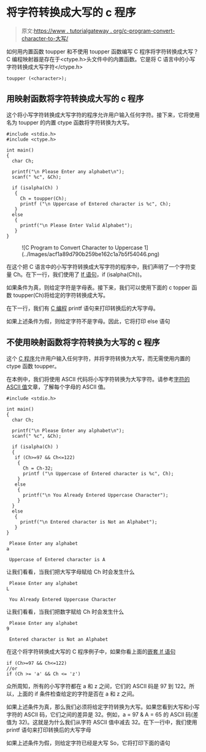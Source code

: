 # 将字符转换成大写的 c 程序

> 原文:[https://www . tutorialgateway . org/c-program-convert-character-to-大写/](https://www.tutorialgateway.org/c-program-to-convert-character-to-uppercase/)

如何用内置函数 toupper 和不使用 toupper 函数编写 C 程序将字符转换成大写？C 编程映射器是存在于<ctype.h>头文件中的内置函数。它是将 C 语言中的小写字符转换成大写字符</ctype.h>

```
toupper (<character>);
```

## 用映射函数将字符转换成大写的 c 程序

这个将小写字符转换成大写字符的程序允许用户输入任何字符。接下来，它将使用名为 toupper 的内置 ctype 函数将字符转换为大写。

```
#include <stdio.h> 
#include <ctype.h>

int main()
{
  char Ch;

  printf("\n Please Enter any alphabet\n");
  scanf(" %c", &Ch);

  if (isalpha(Ch) )
   {  
     Ch = toupper(Ch); 
     printf ("\n Uppercase of Entered character is %c", Ch);
   }
  else
   {
     printf("\n Please Enter Valid Alphabet");
   }  
}
```

<figure class="wp-block-image">![C Program to Convert Character to Uppercase 1](../Images/acf1a89d790b259be162c1a7b5f54046.png)</figure>

在这个把 C 语言中的小写字符转换成大写字符的程序中，我们声明了一个字符变量 Ch。在下一行，我们使用了 [If 语句](https://www.tutorialgateway.org/if-statement-in-c/)，if (isalpha(Ch))。

如果条件为真，则给定字符是字母表。接下来，我们可以使用下面的 c topper 函数 toupper(Ch)将给定的字符转换成大写。

在下一行，我们有 [C 编程](https://www.tutorialgateway.org/c-programming/) printf 语句来打印转换后的大写字母。

如果上述条件为假，则给定字符不是字母。因此，它将打印 else 语句

## 不使用映射函数将字符转换为大写的 c 程序

这个 [C 程序](https://www.tutorialgateway.org/c-programming-examples/)允许用户输入任何字符，并将字符转换为大写，而无需使用内置的 ctype 函数 toupper。

在本例中，我们将使用 ASCII 代码将小写字符转换为大写字符。请参考[字符的 ASCII 值](https://www.tutorialgateway.org/c-program-to-find-ascii-value-of-a-character/)文章，了解每个字母的 ASCII 值。

```
#include <stdio.h> 

int main()
{
  char Ch;

  printf("\n Please Enter any alphabet\n");
  scanf(" %c", &Ch);

  if (isalpha(Ch) )
  {
   if (Ch>=97 && Ch<=122)
    {  
      Ch = Ch-32; 
      printf ("\n Uppercase of Entered character is %c", Ch);
    }
   else
    {
      printf("\n You Already Entered Uppercase Character");
    }  
  }
  else
   {
     printf("\n Entered character is Not an Alphabet");
   }  
}
```

```
 Please Enter any alphabet
a

 Uppercase of Entered character is A
```

让我们看看，当我们把大写字母赋给 Ch 时会发生什么

```
 Please Enter any alphabet
L

 You Already Entered Uppercase Character
```

让我们看看，当我们把数字赋给 Ch 时会发生什么

```
 Please Enter any alphabet
9

 Entered character is Not an Alphabet
```

在这个将字符转换成大写的 C 程序例子中，如果你看上面的[嵌套 If 语句](https://www.tutorialgateway.org/nested-if-in-c/)

```
if (Ch>=97 && Ch<=122)
//or
if (Ch >= 'a' && Ch <= 'z')
```

众所周知，所有的小写字符都在 a 和 z 之间，它们的 ASCII 码是 97 到 122。所以，上面的 if 条件检查给定的字符是否在 a 和 z 之间。

如果上述条件为真，那么我们必须将给定字符转换为大写。如果您看到大写和小写字符的 ASCII 码，它们之间的差异是 32。例如，a = 97 & A = 65 的 ASCII 码(差值为 32)。这就是为什么我们从字符 ASCII 值中减去 32。在下一行中，我们使用 printf 语句来打印转换后的大写字母

如果上述条件为假，则给定字符已经是大写 So，它将打印下面的语句
